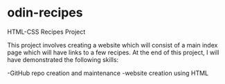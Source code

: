 # odin-recipes
HTML-CSS Recipes Project

This project involves creating a website which will consist of a main index page which will have links to a few recipes. At the end of this project, I will have demonstrated the following skills:

-GitHub repo creation and maintenance
-website creation using HTML